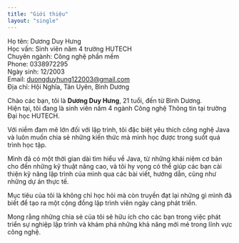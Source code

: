 ```yaml
---
title: "Giới thiệu"
layout: "single"
---
```


Họ tên: Dương Duy Hưng  
Học vấn: Sinh viên năm 4 trường HUTECH  
Chuyên ngành: Công nghệ phần mềm  
Phone: 0338972295  
Ngày sinh: 12/2003  
Email: duongduyhung122003@gmail.com  
Địa chỉ: Hội Nghĩa, Tân Uyên, Bình Dương  

Chào các bạn, tôi là **Dương Duy Hưng**, 21 tuổi, đến từ Bình Dương.  
Hiện tại, tôi đang là sinh viên năm 4 ngành Công nghệ Thông tin tại trường Đại học HUTECH.  

Với niềm đam mê lớn đối với lập trình, tôi đặc biệt yêu thích công nghệ Java và luôn muốn chia sẻ những kiến thức mà mình học được trong suốt quá trình học tập.  

Mình đã có một thời gian dài tìm hiểu về Java, từ những khái niệm cơ bản cho đến những kỹ thuật nâng cao, và tôi hy vọng có thể giúp các bạn cải thiện kỹ năng lập trình của mình qua các bài viết, hướng dẫn, cũng như những dự án thực tế.  

Mục tiêu của tôi là không chỉ học hỏi mà còn truyền đạt lại những gì mình đã biết để tạo ra một cộng đồng lập trình viên ngày càng phát triển.  

Mong rằng những chia sẻ của tôi sẽ hữu ích cho các bạn trong việc phát triển sự nghiệp lập trình và khám phá những khả năng mới mẻ trong lĩnh vực công nghệ.  

